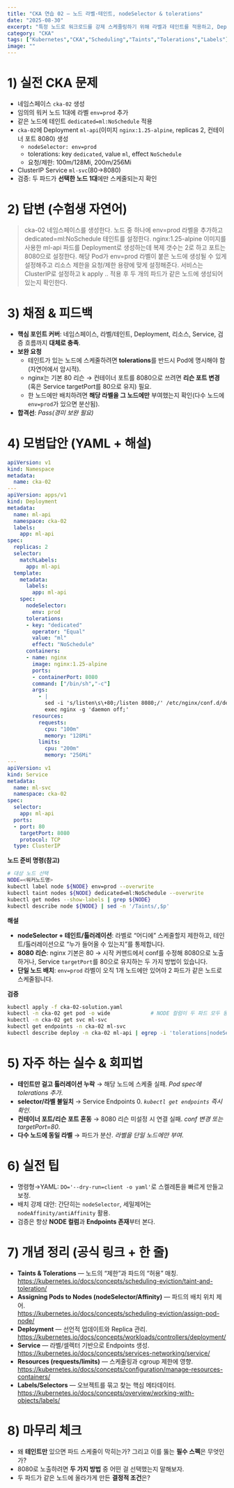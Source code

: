 ```yaml
---
title: "CKA 연습 02 — 노드 라벨·테인트, nodeSelector & tolerations"
date: "2025-08-30"
excerpt: "특정 노드로 워크로드를 강제 스케줄링하기 위해 라벨과 테인트를 적용하고, Deployment에 nodeSelector와 tolerations를 설정합니다."
category: "CKA"
tags: ["Kubernetes","CKA","Scheduling","Taints","Tolerations","Labels"]
image: ""
---
```


# 1) 실전 CKA 문제
- 네임스페이스 `cka-02` 생성
- 임의의 워커 노드 1대에 라벨 `env=prod` 추가
- 같은 노드에 테인트 `dedicated=ml:NoSchedule` 적용
- `cka-02`에 Deployment `ml-api`(이미지 `nginx:1.25-alpine`, replicas 2, 컨테이너 포트 8080) 생성
  - `nodeSelector: env=prod`
  - tolerations: key `dedicated`, value `ml`, effect `NoSchedule`
  - 요청/제한: 100m/128Mi, 200m/256Mi
- ClusterIP Service `ml-svc`(80→8080)
- 검증: 두 파드가 **선택한 노드 1대**에만 스케줄되는지 확인

# 2) 답변 (수험생 자연어)
> cka-02 네임스페이스를 생성한다. 노드 중 하나에 env=prod 라벨을 추가하고 dedicated=ml:NoSchedule 테인트를 설정한다. nginx:1.25-alpine 이미지를 사용한 ml-api 파드를 Deployment로 생성하는데 복제 갯수는 2로 하고 포트는 8080으로 설정한다. 해당 Pod가 env=prod 라벨이 붙은 노드에 생성될 수 있게 설정해주고 리소스 제한을 요청/제한 용량에 맞게 설정해준다. 서비스는 ClusterIP로 설정하고 k apply .. 적용 후 두 개의 파드가 같은 노드에 생성되어 있는지 확인한다.

# 3) 채점 & 피드백
- **핵심 포인트 커버**: 네임스페이스, 라벨/테인트, Deployment, 리소스, Service, 검증 흐름까지 **대체로 충족**.
- **보완 요청**
  - 테인트가 있는 노드에 스케줄하려면 **tolerations**를 반드시 Pod에 명시해야 함(자연어에서 암시적). 
  - nginx는 기본 80 리슨 → 컨테이너 포트를 8080으로 쓰려면 **리슨 포트 변경**(혹은 Service targetPort를 80으로 유지) 필요.
  - 한 노드에만 배치하려면 **해당 라벨을 그 노드에만** 부여했는지 확인(다수 노드에 `env=prod`가 있으면 분산됨).
- **합격선**: *Pass(경미 보완 필요)*

# 4) 모범답안 (YAML + 해설)
```yaml
apiVersion: v1
kind: Namespace
metadata:
  name: cka-02
---
apiVersion: apps/v1
kind: Deployment
metadata:
  name: ml-api
  namespace: cka-02
  labels:
    app: ml-api
spec:
  replicas: 2
  selector:
    matchLabels:
      app: ml-api
  template:
    metadata:
      labels:
        app: ml-api
    spec:
      nodeSelector:
        env: prod
      tolerations:
      - key: "dedicated"
        operator: "Equal"
        value: "ml"
        effect: "NoSchedule"
      containers:
      - name: nginx
        image: nginx:1.25-alpine
        ports:
        - containerPort: 8080
        command: ["/bin/sh","-c"]
        args:
          - |
            sed -i 's/listen\s\+80;/listen 8080;/' /etc/nginx/conf.d/default.conf
            exec nginx -g 'daemon off;'
        resources:
          requests:
            cpu: "100m"
            memory: "128Mi"
          limits:
            cpu: "200m"
            memory: "256Mi"
---
apiVersion: v1
kind: Service
metadata:
  name: ml-svc
  namespace: cka-02
spec:
  selector:
    app: ml-api
  ports:
  - port: 80
    targetPort: 8080
    protocol: TCP
  type: ClusterIP

```
**노드 준비 명령(참고)**  
```bash
# 대상 노드 선택
NODE=<워커노드명>
kubectl label node ${NODE} env=prod --overwrite
kubectl taint nodes ${NODE} dedicated=ml:NoSchedule --overwrite
kubectl get nodes --show-labels | grep ${NODE}
kubectl describe node ${NODE} | sed -n '/Taints/,$p'
```
**해설**
- **nodeSelector + 테인트/톨러레이션**: 라벨로 “어디에” 스케줄할지 제한하고, 테인트/톨러레이션으로 “누가 들어올 수 있는지”를 통제합니다.
- **8080 리슨**: nginx 기본은 80 → 시작 커맨드에서 conf를 수정해 8080으로 노출하거나, Service `targetPort`를 80으로 유지하는 두 가지 방법이 있습니다.
- **단일 노드 배치**: `env=prod` 라벨이 오직 1개 노드에만 있어야 2 파드가 같은 노드로 스케줄됩니다.

**검증**
```bash
kubectl apply -f cka-02-solution.yaml
kubectl -n cka-02 get pod -o wide             # NODE 컬럼이 두 파드 모두 동일한지 확인
kubectl -n cka-02 get svc ml-svc
kubectl get endpoints -n cka-02 ml-svc
kubectl describe deploy -n cka-02 ml-api | egrep -i 'tolerations|nodeSelector'
```

# 5) 자주 하는 실수 & 회피법
- **테인트만 걸고 톨러레이션 누락** → 해당 노드에 스케줄 실패. *Pod spec에 tolerations 추가*.
- **selector/라벨 불일치** → Service Endpoints 0. *`kubectl get endpoints` 즉시 확인*.
- **컨테이너 포트/리슨 포트 혼동** → 8080 리슨 미설정 시 연결 실패. *conf 변경 또는 targetPort=80*.
- **다수 노드에 동일 라벨** → 파드가 분산. *라벨을 단일 노드에만 부여*.

# 6) 실전 팁
- 명령형→YAML: `DO='--dry-run=client -o yaml'`로 스켈레톤을 빠르게 만들고 보정.
- 배치 강제 대안: 간단히는 `nodeSelector`, 세밀제어는 `nodeAffinity/antiAffinity` 활용.
- 검증은 항상 **NODE 컬럼**과 **Endpoints 존재**부터 본다.

# 7) 개념 정리 (공식 링크 + 한 줄)
- **Taints & Tolerations** — 노드의 “제한”과 파드의 “허용” 매칭.  
  https://kubernetes.io/docs/concepts/scheduling-eviction/taint-and-toleration/
- **Assigning Pods to Nodes (nodeSelector/Affinity)** — 파드의 배치 위치 제어.  
  https://kubernetes.io/docs/concepts/scheduling-eviction/assign-pod-node/
- **Deployment** — 선언적 업데이트와 Replica 관리.  
  https://kubernetes.io/docs/concepts/workloads/controllers/deployment/
- **Service** — 라벨/셀렉터 기반으로 Endpoints 생성.  
  https://kubernetes.io/docs/concepts/services-networking/service/
- **Resources (requests/limits)** — 스케줄링과 cgroup 제한에 영향.  
  https://kubernetes.io/docs/concepts/configuration/manage-resources-containers/
- **Labels/Selectors** — 오브젝트를 묶고 찾는 핵심 메타데이터.  
  https://kubernetes.io/docs/concepts/overview/working-with-objects/labels/

# 8) 마무리 체크
- 왜 **테인트만** 있으면 파드 스케줄이 막히는가? 그리고 이를 뚫는 **필수 스펙**은 무엇인가?
- 8080로 노출하려면 **두 가지 방법** 중 어떤 걸 선택했는지 말해보자.
- 두 파드가 같은 노드에 올라가게 만든 **결정적 조건**은?
